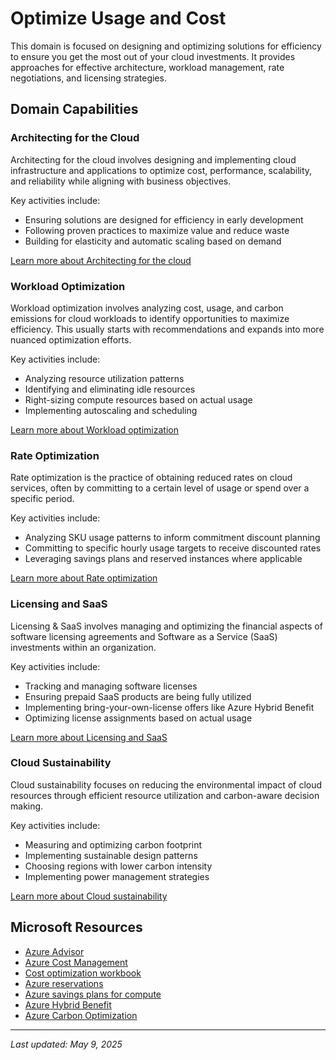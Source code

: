 # Optimize Usage and Cost

This domain is focused on designing and optimizing solutions for efficiency to ensure you get the most out of your cloud investments. It provides approaches for effective architecture, workload management, rate negotiations, and licensing strategies.

## Domain Capabilities

### Architecting for the Cloud
Architecting for the cloud involves designing and implementing cloud infrastructure and applications to optimize cost, performance, scalability, and reliability while aligning with business objectives.

Key activities include:
- Ensuring solutions are designed for efficiency in early development
- Following proven practices to maximize value and reduce waste
- Building for elasticity and automatic scaling based on demand

[Learn more about Architecting for the cloud](https://learn.microsoft.com/en-us/cloud-computing/finops/framework/optimize/architecting)

### Workload Optimization
Workload optimization involves analyzing cost, usage, and carbon emissions for cloud workloads to identify opportunities to maximize efficiency. This usually starts with recommendations and expands into more nuanced optimization efforts.

Key activities include:
- Analyzing resource utilization patterns
- Identifying and eliminating idle resources
- Right-sizing compute resources based on actual usage
- Implementing autoscaling and scheduling

[Learn more about Workload optimization](https://learn.microsoft.com/en-us/cloud-computing/finops/framework/optimize/workloads)

### Rate Optimization
Rate optimization is the practice of obtaining reduced rates on cloud services, often by committing to a certain level of usage or spend over a specific period.

Key activities include:
- Analyzing SKU usage patterns to inform commitment discount planning
- Committing to specific hourly usage targets to receive discounted rates
- Leveraging savings plans and reserved instances where applicable

[Learn more about Rate optimization](https://learn.microsoft.com/en-us/cloud-computing/finops/framework/optimize/rates)

### Licensing and SaaS
Licensing & SaaS involves managing and optimizing the financial aspects of software licensing agreements and Software as a Service (SaaS) investments within an organization.

Key activities include:
- Tracking and managing software licenses
- Ensuring prepaid SaaS products are being fully utilized
- Implementing bring-your-own-license offers like Azure Hybrid Benefit
- Optimizing license assignments based on actual usage

[Learn more about Licensing and SaaS](https://learn.microsoft.com/en-us/cloud-computing/finops/framework/optimize/licensing)

### Cloud Sustainability
Cloud sustainability focuses on reducing the environmental impact of cloud resources through efficient resource utilization and carbon-aware decision making.

Key activities include:
- Measuring and optimizing carbon footprint
- Implementing sustainable design patterns
- Choosing regions with lower carbon intensity
- Implementing power management strategies

[Learn more about Cloud sustainability](https://learn.microsoft.com/en-us/cloud-computing/finops/framework/optimize/sustainability)

## Microsoft Resources
- [Azure Advisor](https://learn.microsoft.com/en-us/azure/advisor/advisor-overview)
- [Azure Cost Management](https://learn.microsoft.com/en-us/azure/cost-management-billing/costs/)
- [Cost optimization workbook](https://learn.microsoft.com/en-us/cloud-computing/finops/toolkit/workbooks/optimization)
- [Azure reservations](https://learn.microsoft.com/en-us/azure/cost-management-billing/reservations/save-compute-costs-reservations)
- [Azure savings plans for compute](https://learn.microsoft.com/en-us/azure/cost-management-billing/savings-plan/savings-plan-compute-overview)
- [Azure Hybrid Benefit](https://azure.microsoft.com/pricing/hybrid-benefit/)
- [Azure Carbon Optimization](https://learn.microsoft.com/en-us/azure/carbon-optimization/)

---

_Last updated: May 9, 2025_
